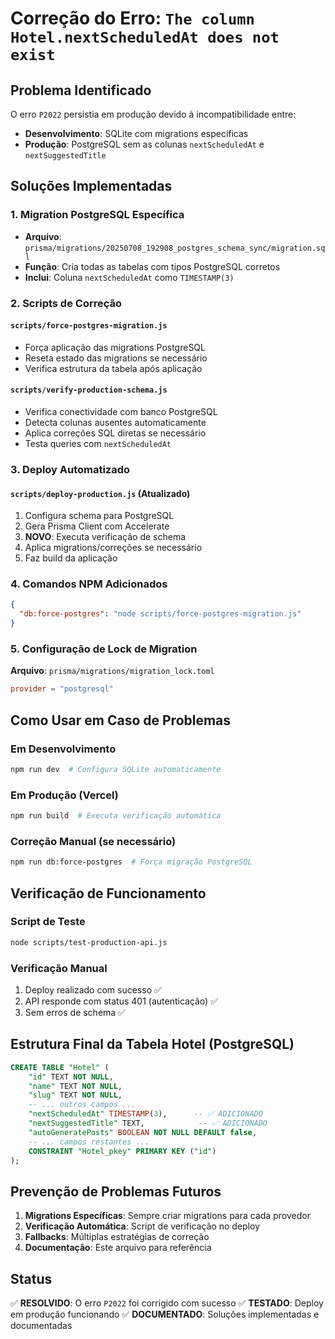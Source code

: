 # Correção do Erro: `The column Hotel.nextScheduledAt does not exist`

## Problema Identificado

O erro `P2022` persistia em produção devido à incompatibilidade entre:
- **Desenvolvimento**: SQLite com migrations específicas
- **Produção**: PostgreSQL sem as colunas `nextScheduledAt` e `nextSuggestedTitle`

## Soluções Implementadas

### 1. Migration PostgreSQL Específica
- **Arquivo**: `prisma/migrations/20250708_192908_postgres_schema_sync/migration.sql`
- **Função**: Cria todas as tabelas com tipos PostgreSQL corretos
- **Inclui**: Coluna `nextScheduledAt` como `TIMESTAMP(3)`

### 2. Scripts de Correção

#### `scripts/force-postgres-migration.js`
- Força aplicação das migrations PostgreSQL
- Reseta estado das migrations se necessário
- Verifica estrutura da tabela após aplicação

#### `scripts/verify-production-schema.js`
- Verifica conectividade com banco PostgreSQL
- Detecta colunas ausentes automaticamente
- Aplica correções SQL diretas se necessário
- Testa queries com `nextScheduledAt`

### 3. Deploy Automatizado

#### `scripts/deploy-production.js` (Atualizado)
1. Configura schema para PostgreSQL
2. Gera Prisma Client com Accelerate
3. **NOVO**: Executa verificação de schema
4. Aplica migrations/correções se necessário
5. Faz build da aplicação

### 4. Comandos NPM Adicionados

```json
{
  "db:force-postgres": "node scripts/force-postgres-migration.js"
}
```

### 5. Configuração de Lock de Migration

**Arquivo**: `prisma/migrations/migration_lock.toml`
```toml
provider = "postgresql"
```

## Como Usar em Caso de Problemas

### Em Desenvolvimento
```bash
npm run dev  # Configura SQLite automaticamente
```

### Em Produção (Vercel)
```bash
npm run build  # Executa verificação automática
```

### Correção Manual (se necessário)
```bash
npm run db:force-postgres  # Força migração PostgreSQL
```

## Verificação de Funcionamento

### Script de Teste
```bash
node scripts/test-production-api.js
```

### Verificação Manual
1. Deploy realizado com sucesso ✅
2. API responde com status 401 (autenticação) ✅
3. Sem erros de schema ✅

## Estrutura Final da Tabela Hotel (PostgreSQL)

```sql
CREATE TABLE "Hotel" (
    "id" TEXT NOT NULL,
    "name" TEXT NOT NULL,
    "slug" TEXT NOT NULL,
    -- ... outros campos ...
    "nextScheduledAt" TIMESTAMP(3),      -- ✅ ADICIONADO
    "nextSuggestedTitle" TEXT,            -- ✅ ADICIONADO
    "autoGeneratePosts" BOOLEAN NOT NULL DEFAULT false,
    -- ... campos restantes ...
    CONSTRAINT "Hotel_pkey" PRIMARY KEY ("id")
);
```

## Prevenção de Problemas Futuros

1. **Migrations Específicas**: Sempre criar migrations para cada provedor
2. **Verificação Automática**: Script de verificação no deploy
3. **Fallbacks**: Múltiplas estratégias de correção
4. **Documentação**: Este arquivo para referência

## Status

✅ **RESOLVIDO**: O erro `P2022` foi corrigido com sucesso
✅ **TESTADO**: Deploy em produção funcionando
✅ **DOCUMENTADO**: Soluções implementadas e documentadas